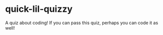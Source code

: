 # quick-lil-quizzy
A quiz about coding! If you can pass this quiz, perhaps you can code it as well!
